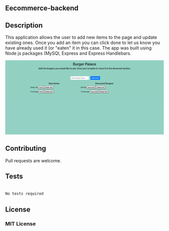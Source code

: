 
## Eecommerce-backend

## Description

This application allows the user to add new items to the page and update existing ones. Once you add an item you can click done to let us know you have already used it (or "eaten" it in this case. The app was built using Node js packages (MySQl, Express and Express Handlebars.

![Screenshot](demo.png)


## Contributing

Pull requests are welcome. 

## Tests

```bash

No tests required 

```

## License

### MIT License

